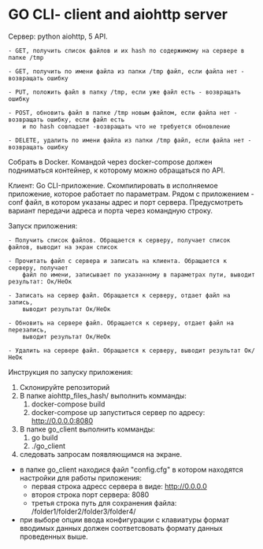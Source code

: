 # GO CLI- client and aiohttp server 

Сервер: python aiohttp, 5 API.

    - GET, получить список файлов и их hash по содержимому на сервере в папке /tmp

    - GET, получить по имени файла из папки /tmp файл, если файла нет - возвращать ошибку

    - PUT, положить файл в папку /tmp, если уже файл есть - возвращать ошибку

    - POST, обновить файл в папке /tmp новым файлом, если файла нет - возвращать ошибку, если файл есть 
        и по hash совпадает -возвращать что не требуется обновление

    - DELETE, удалить по имени файла из папки /tmp файл, если файла нет - возвращать ошибку

Собрать в Docker. Командой через docker-compose должен подниматься контейнер, 
к которому можно обращаться по API.

Клиент: Go CLI-приложение. Скомпилировать в исполняемое приложение, которое работает 
по параметрам. Рядом с приложением - conf файл, в котором указаны адрес и порт сервера. 
Предусмотреть вариант передачи адреса и порта через командную строку.

Запуск приложения:

    - Получить список файлов. Обращается к серверу, получает список файлов, выводит на экран список

    - Прочитать файл с сервера и записать на клиента. Обращается к серверу, получает 
        файл по имени, записывает по указанному в параметрах пути, выводит результат: Ок/НеОк

    - Записать на сервер файл. Обращается к серверу, отдает файл на запись, 
        выводит результат Ок/НеОк

    - Обновить на сервере файл. Обращается к серверу, отдает файл на перезапись, 
        выводит результат Ок/НеОк

    - Удалить на сервере файл. Обращается к серверу, выводит результат Ок/НеОк


Инструкция по запуску приложения:
1. Склонируйте репозиторий
2. В папке aiohttp_files_hash/ выполнить комманды: 
   1. docker-compose build
   2. docker-compose up
    запуститься сервер по адресу: http://0.0.0.0:8080 
3. В папке go_client выполнить комманды:
   1. go build
   2. ./go_client
4. следовать запросам появляющимся на экране.

- в папке go_client находися файл "config.cfg" в котором находятся настройки для работы 
  приложения:
  - первая строка адресс сервера в виде: http://0.0.0.0
  - второя строка порт сервера: 8080
  - третья строка путь для сохранения файла: /folder1/folder2/folder3/folder4/
- при выборе опции ввода конфигурации с клавиатуры формат вводимых данных должен
  соответсвовать формату данных проведенных выше.
